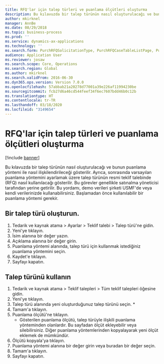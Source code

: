 ```yaml
---
title: RFQ'lar için talep türleri ve puanlama ölçütleri oluşturma
description: Bu kılavuzda bir talep türünün nasıl oluşturulacağı ve bunun puanlama yöntemi ile nasıl ilişkilendirileceği gösterilir.
author: mkirknel
manager: AnnBe
ms.date: 08/29/2018
ms.topic: business-process
ms.prod: ''
ms.service: dynamics-ax-applications
ms.technology: ''
ms.search.form: PurchRFQSolicitationType, PurchRFQCaseTableListPage, PurchCreateRFQCase, PurchRFQCaseTable, PurchRFQScoringRFQCaseCriteria, PurchRFQScoringCriteriaCopy
audience: Application User
ms.reviewer: josaw
ms.search.scope: Core, Operations
ms.search.region: Global
ms.author: mkirknel
ms.search.validFrom: 2016-06-30
ms.dyn365.ops.version: Version 7.0.0
ms.openlocfilehash: 57abbab21a20278d77001a39e226af11994230be
ms.sourcegitcommit: fcb27d6a46cd544feef34f6ec7607bdd46b0c12b
ms.translationtype: HT
ms.contentlocale: tr-TR
ms.lasthandoff: 03/18/2020
ms.locfileid: "3149654"
---
```

# <a name="create-solicitation-types-and-scoring-criteria-for-rfqs"></a>RFQ'lar için talep türleri ve puanlama ölçütleri oluşturma

[!include [banner](../../includes/banner.md)]

Bu kılavuzda bir talep türünün nasıl oluşturulacağı ve bunun puanlama yöntemi ile nasıl ilişkilendirileceği gösterilir. Ayrıca, sonrasında varsayılan puanlama yöntemini ayarlamak üzere talep türünün resmi teklif talebinde (RFQ) nasıl kullanılacağı gösterilir. Bu görevler genellikle satınalma yöneticisi tarafından yerine getirilir. Bu yordamı, demo verileri şirketi USMF'de veya kendi verilerinizde kullanabilirsiniz. Başlamadan önce kullanılabilir bir puanlama yöntemi gerekir.


## <a name="create-a-solicitation-type"></a>Bir talep türü oluşturun.
1. Tedarik ve kaynak atama > Ayarlar > Teklif talebi > Talep türü'ne gidin.
2. Yeni'ye tıklayın.
3. İsim alanına bir değer yazın.
4. Açıklama alanına bir değer girin.
5. Puanlama yöntemi alanında, talep türü için kullanmak istediğiniz puanlama yöntemini seçin.
6. Kaydet'e tıklayın.
7. Sayfayı kapatın.

## <a name="use-the-solicitation-type"></a>Talep türünü kullanın
1. Tedarik ve kaynak atama > Teklif talepleri > Tüm teklif talepleri öğesine gidin.
2. Yeni'ye tıklayın.
3. Talep türü alanında yeni oluşturduğunuz talep türünü seçin. 
    *   
4. Tamam'a tıklayın.
5. Puanlama ölçütü'ne tıklayın.
    * Gösterilen puanlama ölçütü, talep türüyle ilişkili puanlama yönteminden olanlardır. Bu sayfadan ölçüt ekleyebilir veya silebilirsiniz. Diğer puanlama yöntemlerinden kopyalayarak yeni ölçüt eklemek de mümkündür.  
6. Ölçütü kopyala'ya tıklayın.
7. Puanlama yöntemi alanına bir değer girin veya buradan bir değer seçin.
8. Tamam'a tıklayın.
9. Sayfayı kapatın.

